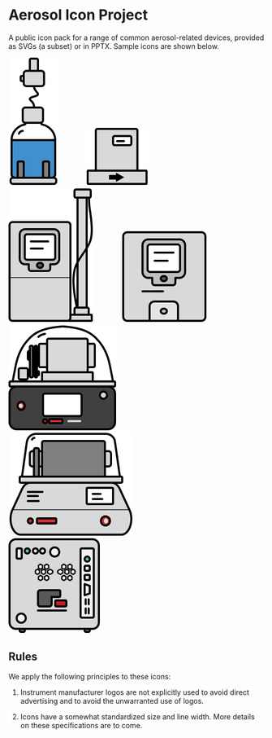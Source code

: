 # Aerosol Icon Project
 
A public icon pack for a range of common aerosol-related devices, provided as SVGs (a subset) or in PPTX. Sample icons are shown below.

<img src="svg/nebulizer.svg" style="padding-right:50px;"> <img src="svg/mfc.svg" style="padding-right:50px;">
<img src="svg/dma.svg" style="padding-right:50px;"> <img src="svg/cpc.svg" style="padding-right:50px;">
<img src="svg/cpma.svg" style="padding-right:50px;"> <img src="svg/aac.svg" style="padding-right:50px;">
<img src="svg/sp2xr.svg" style="padding-right:50px;">

## Rules

We apply the following principles to these icons: 

1. Instrument manufacturer logos are not explicitly used to avoid direct advertising and to avoid the unwarranted use of logos. 

2. Icons have a somewhat standardized size and line width. More details on these specifications are to come. 
